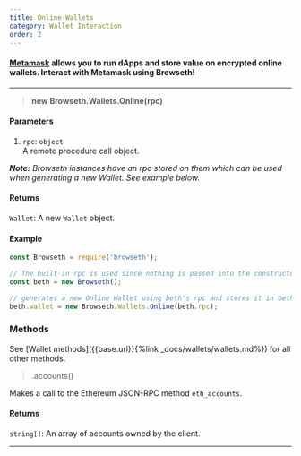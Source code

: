 ```yaml
---
title: Online Wallets
category: Wallet Interaction
order: 2
---
```


#### [Metamask](https://metamask.io/) allows you to run dApps and store value on encrypted **online** wallets. Interact with Metamask using Browseth!

<!-- **Note:** Metamask is currently the only online wallet Browseth supports as it is the most widely used. -->

<hr>

> **new Browseth.Wallets.Online(rpc)**

#### Parameters

1.  `rpc`: `object`<br> A remote procedure call object.

_**Note:** Browseth instances have an rpc stored on them which can be used when
generating a new Wallet. See example below._

#### Returns

`Wallet`: A new `Wallet` object.

#### Example

```javascript
const Browseth = require('browseth');

// The built-in rpc is used since nothing is passed into the constructor
const beth = new Browseth();

// generates a new Online Wallet using beth's rpc and stores it in beth's wallet.
beth.wallet = new Browseth.Wallets.Online(beth.rpc);
```

### Methods

See [Wallet methods]({{base.url}}{%link _docs/wallets/wallets.md%}) for all other methods.

> .accounts()

Makes a call to the Ethereum JSON-RPC method `eth_accounts`.

#### Returns

`string[]`: An array of accounts owned by the client.

<hr>